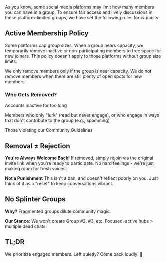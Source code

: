 As you know, some social media plaforms may limit how many members you can have in a group. To ensure fair access and lively discussions in these platform-limited groups, we have set the following rules for capacity:

## Active Membership Policy

Some platforms cap group sizes. When a group nears capacity, we temporarily remove inactive or non-participating members to free space for new joiners. This policy doesn't apply to those platforms without group size limits.

We only remove members only if the group is near capacity. We do not remove members when there are still plenty of open spots for new members.

### Who Gets Removed?

Accounts inactive for too long

Members who only "lurk" (read but never engage), or who engage in ways that don't contribute to the group (e.g., spamming)

Those violating our Community Guidelines

## Removal ≠ Rejection

**You're Always Welcome Back!** If removed, simply rejoin via the original invite link when you're ready to participate. No hard feelings - we're just making room for fresh voices!

**Not a Punishment** This isn't a ban, and doesn't reflect poorly on you. Just think of it as a "reset" to keep conversations vibrant.

## No Splinter Groups

**Why?** Fragmented groups dilute community magic.

**Our Stance**: We won't create Group #2, #3, etc. Focused, active hubs > multiple dead chats.

## TL;DR

We prioritize engaged members. Left quietly? Come back loudly! 🚀